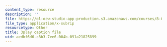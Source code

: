 ```yaml
---
content_type: resource
description: ''
file: https://ol-ocw-studio-app-production.s3.amazonaws.com/courses/8-01sc-classical-mechanics-fall-2016/aedbf6d6c8b37ee6004b091a21825899_efpiHD_2O8E.srt
file_type: application/x-subrip
resourcetype: Other
title: 3play caption file
uid: aedbf6d6-c8b3-7ee6-004b-091a21825899
---
```

